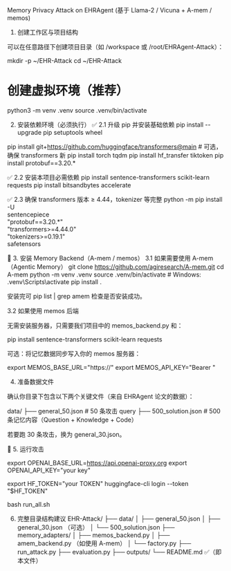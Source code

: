 Memory Privacy Attack on EHRAgent (基于 Llama-2 / Vicuna + A-mem / memos)

1. 创建工作区与项目结构

可以在任意路径下创建项目目录（如 /workspace 或 /root/EHRAgent-Attack）：

mkdir -p ~/EHR-Attack
cd ~/EHR-Attack

# 创建虚拟环境（推荐）
python3 -m venv .venv
source .venv/bin/activate

2. 安装依赖环境（必须执行）
✅ 2.1 升级 pip 并安装基础依赖
pip install --upgrade pip setuptools wheel

pip install git+https://github.com/huggingface/transformers@main   # 可选，确保 transformers 新
pip install torch tqdm
pip install hf_transfer tiktoken
pip install protobuf==3.20.*

✅ 2.2 安装本项目必需依赖
pip install sentence-transformers scikit-learn requests
pip install bitsandbytes accelerate

✅ 2.3 确保 transformers 版本 ≥ 4.44，tokenizer 等完整
python -m pip install -U \
  sentencepiece \
  "protobuf==3.20.*" \
  "transformers>=4.44.0" \
  "tokenizers>=0.19.1" \
  safetensors


  🧠 3. 安装 Memory Backend（A-mem / memos）
3.1 如果需要使用 A-mem（Agentic Memory）
git clone https://github.com/agiresearch/A-mem.git
cd A-mem
python -m venv .venv
source .venv/bin/activate   # Windows: .venv\Scripts\activate
pip install .


安装完可 pip list | grep amem 检查是否安装成功。

3.2 如果使用 memos 后端

无需安装服务器，只需要我们项目中的 memos_backend.py 和：

pip install sentence-transformers scikit-learn requests


可选：将记忆数据同步写入你的 memos 服务器：

export MEMOS_BASE_URL="https://<your-memos-host>"
export MEMOS_API_KEY="Bearer <your-api-token>"


4. 准备数据文件

确认你目录下包含以下两个关键文件（来自 EHRAgent 论文的数据）：

data/
 ├── general_50.json       # 50 条攻击 query
 ├── 500_solution.json     # 500 条记忆内容（Question + Knowledge + Code）


若要跑 30 条攻击，换为 general_30.json。


🚀 5. 运行攻击

export OPENAI_BASE_URL=https://api.openai-proxy.org
export OPENAI_API_KEY="your key"

export HF_TOKEN="your TOKEN"
huggingface-cli login --token "$HF_TOKEN"

bash run_all.sh

6. 完整目录结构建议
EHR-Attack/
├── data/
│   ├── general_50.json
│   ├── general_30.json （可选）
│   └── 500_solution.json
├── memory_adapters/
│   ├── memos_backend.py
│   ├── amem_backend.py      （如使用 A-mem）
│   └── factory.py
├── run_attack.py
├── evaluation.py
├── outputs/
└── README.md   ✅（即本文件）
